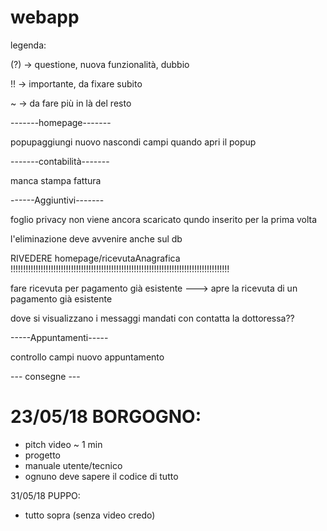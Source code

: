 # webapp
legenda:

(?) -> questione, nuova funzionalità, dubbio

!! -> importante, da fixare subito

~ -> da fare più in là del resto

-------homepage-------

popupaggiungi nuovo nascondi campi quando apri il popup

-------contabilità-------

manca stampa fattura

------Aggiuntivi-------

foglio privacy non viene ancora scaricato qundo inserito per la prima volta

l'eliminazione deve avvenire anche sul db

RIVEDERE homepage/ricevutaAnagrafica !!!!!!!!!!!!!!!!!!!!!!!!!!!!!!!!!!!!!!!!!!!!!!!!!!!!!!!!!!!!!!!!!!!!!!!!!!!!!!!!!!!!!!!

fare ricevuta per pagamento già esistente ---> apre la ricevuta di un pagamento già esistente

dove si visualizzano i messaggi mandati con contatta la dottoressa??

-----Appuntamenti-----

controllo campi nuovo appuntamento


--- consegne ---

# 23/05/18 BORGOGNO:
 - pitch video ~ 1 min
 - progetto
 - manuale utente/tecnico
 - ognuno deve sapere il codice di tutto


31/05/18 PUPPO:
 - tutto sopra (senza video credo)
